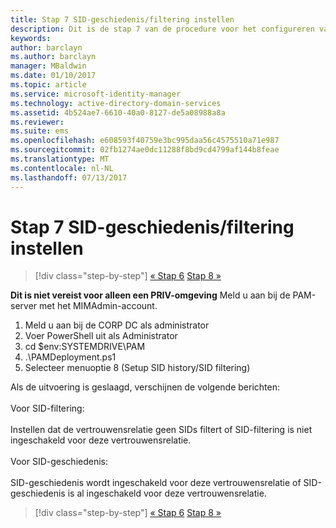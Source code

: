```yaml
---
title: Stap 7 SID-geschiedenis/filtering instellen
description: Dit is de stap 7 van de procedure voor het configureren van Privileged Identity Manager met behulp van scripts. Deze stap omvat het instellen van de SID-geschiedenis/SID-filtering.
keywords: 
author: barclayn
ms.author: barclayn
manager: MBaldwin
ms.date: 01/10/2017
ms.topic: article
ms.service: microsoft-identity-manager
ms.technology: active-directory-domain-services
ms.assetid: 4b524ae7-6610-40a0-8127-de5a08988a8a
ms.reviewer: 
ms.suite: ems
ms.openlocfilehash: e608593f40759e3bc995daa56c4575510a71e987
ms.sourcegitcommit: 02fb1274ae0dc11288f8bd9cd4799af144b8feae
ms.translationtype: MT
ms.contentlocale: nl-NL
ms.lasthandoff: 07/13/2017
---
```

# <a name="step-7-set-up-sid-historysid-filtering"></a>Stap 7 SID-geschiedenis/filtering instellen

>[!div class="step-by-step"]
[« Stap 6](sp1-step6-setup-pam-trust.md)
[Stap 8 »](sp1-step8-pam-deployment-verification.md)

**Dit is niet vereist voor alleen een PRIV-omgeving** Meld u aan bij de PAM-server met het MIMAdmin-account.

1. Meld u aan bij de CORP DC als administrator
2. Voer PowerShell uit als Administrator
3. cd $env:SYSTEMDRIVE\PAM
4. .\PAMDeployment.ps1
5. Selecteer menuoptie 8 (Setup SID history/SID filtering)

Als de uitvoering is geslaagd, verschijnen de volgende berichten:<br/></br>
Voor SID-filtering: <br/></br>
Instellen dat de vertrouwensrelatie geen SIDs filtert of SID-filtering is niet ingeschakeld voor deze vertrouwensrelatie. </br></br>
Voor SID-geschiedenis: </br></br>
SID-geschiedenis wordt ingeschakeld voor deze vertrouwensrelatie of SID-geschiedenis is al ingeschakeld voor deze vertrouwensrelatie.

>[!div class="step-by-step"]
[« Stap 6](sp1-step6-setup-pam-trust.md)
[Stap 8 »](sp1-step8-pam-deployment-verification.md)
